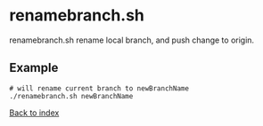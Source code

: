 renamebranch.sh
=====================

renamebranch.sh rename local branch, and push change to origin.

Example
-------
```
# will rename current branch to newBranchName
./renamebranch.sh newBranchName
```

[Back to index](../README.md)
